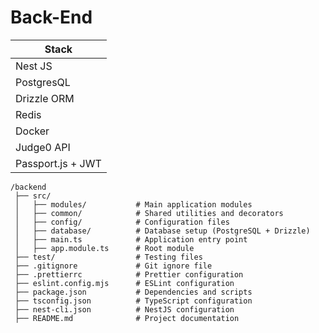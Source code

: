 # Back-End

| Stack             |
|-------------------|
| Nest JS           |
| PostgresQL        | 
| Drizzle ORM       | 
| Redis             |
| Docker            |
| Judge0 API        |
| Passport.js + JWT |

```
/backend  
 ├── src/  
 │   ├── modules/           # Main application modules 
 │   ├── common/            # Shared utilities and decorators  
 │   ├── config/            # Configuration files  
 │   ├── database/          # Database setup (PostgreSQL + Drizzle)  
 │   ├── main.ts            # Application entry point  
 │   ├── app.module.ts      # Root module  
 ├── test/                  # Testing files  
 ├── .gitignore             # Git ignore file  
 ├── .prettierrc            # Prettier configuration  
 ├── eslint.config.mjs      # ESLint configuration  
 ├── package.json           # Dependencies and scripts 
 ├── tsconfig.json          # TypeScript configuration 
 ├── nest-cli.json          # NestJS configuration   
 ├── README.md              # Project documentation   
```